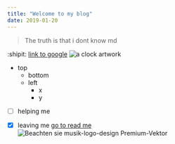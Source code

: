 ```yaml
---
title: "Welcome to my blog"
date: 2019-01-20
---
```

>The truth is that i dont know md

:shipit:
[link to google](https://google.com)
![a clock artwork](https://i.etsystatic.com/37933956/r/il/697e58/5017897806/il_fullxfull.5017897806_80c5.jpg)

* top
  - bottom
  + left
      + x
      + y
- [ ] helping me
- [x] leaving me
[go to read me](../README.md)
![Beachten sie musik-logo-design Premium-Vektor](https://github.com/user-attachments/assets/ad2eefcf-0713-412a-be99-0d4e88346c89)

